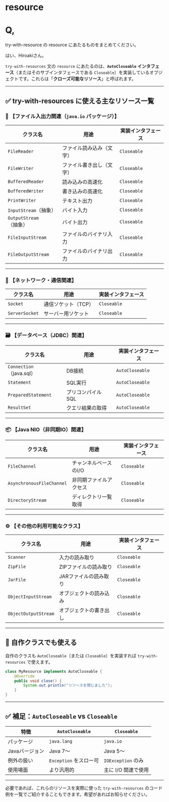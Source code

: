 # resource

# Q,

try-with-resource の resource にあたるものをまとめてください。

はい、Hiroakiさん。

`try-with-resources` 文の `resource` にあたるのは、**`AutoCloseable` インタフェース**（またはそのサブインタフェースである `Closeable`）を実装しているオブジェクトです。これらは「**クローズ可能なリソース**」と呼ばれます。

---

## ✅ try-with-resources に使える主なリソース一覧

### 📂 【ファイル入出力関連（`java.io` パッケージ）】

| クラス名 | 用途 | 実装インタフェース |
| --- | --- | --- |
| `FileReader` | ファイル読み込み（文字） | `Closeable` |
| `FileWriter` | ファイル書き出し（文字） | `Closeable` |
| `BufferedReader` | 読み込みの高速化 | `Closeable` |
| `BufferedWriter` | 書き込みの高速化 | `Closeable` |
| `PrintWriter` | テキスト出力 | `Closeable` |
| `InputStream`（抽象） | バイト入力 | `Closeable` |
| `OutputStream`（抽象） | バイト出力 | `Closeable` |
| `FileInputStream` | ファイルのバイナリ入力 | `Closeable` |
| `FileOutputStream` | ファイルのバイナリ出力 | `Closeable` |

---

### 🔌 【ネットワーク・通信関連】

| クラス名 | 用途 | 実装インタフェース |
| --- | --- | --- |
| `Socket` | 通信ソケット（TCP） | `Closeable` |
| `ServerSocket` | サーバー用ソケット | `Closeable` |

---

### 🗃️ 【データベース（JDBC）関連】

| クラス名 | 用途 | 実装インタフェース |
| --- | --- | --- |
| `Connection`（java.sql） | DB接続 | `AutoCloseable` |
| `Statement` | SQL実行 | `AutoCloseable` |
| `PreparedStatement` | プリコンパイルSQL | `AutoCloseable` |
| `ResultSet` | クエリ結果の取得 | `AutoCloseable` |

---

### 📦 【Java NIO（非同期IO）関連】

| クラス名 | 用途 | 実装インタフェース |
| --- | --- | --- |
| `FileChannel` | チャンネルベースのI/O | `Closeable` |
| `AsynchronousFileChannel` | 非同期ファイルアクセス | `Closeable` |
| `DirectoryStream` | ディレクトリ一覧取得 | `Closeable` |

---

### ⚙️ 【その他の利用可能なクラス】

| クラス名 | 用途 | 実装インタフェース |
| --- | --- | --- |
| `Scanner` | 入力の読み取り | `Closeable` |
| `ZipFile` | ZIPファイルの読み取り | `Closeable` |
| `JarFile` | JARファイルの読み取り | `Closeable` |
| `ObjectInputStream` | オブジェクトの読み込み | `Closeable` |
| `ObjectOutputStream` | オブジェクトの書き出し | `Closeable` |

---

## 🔧 自作クラスでも使える

自作のクラスも `AutoCloseable`（または `Closeable`）を実装すれば `try-with-resources` で使えます。

```java
class MyResource implements AutoCloseable {
    @Override
    public void close() {
        System.out.println("リソースを閉じました");
    }
}
```

---

## ✅ 補足：`AutoCloseable` vs `Closeable`

| 特徴 | `AutoCloseable` | `Closeable` |
| --- | --- | --- |
| パッケージ | `java.lang` | `java.io` |
| Javaバージョン | Java 7〜 | Java 5〜 |
| 例外の扱い | `Exception` をスロー可 | `IOException` のみ |
| 使用場面 | より汎用的 | 主に I/O 関連で使用 |

---

必要であれば、これらのリソースを実際に使った `try-with-resources` のコード例を一覧でご紹介することもできます。希望があればお知らせください。